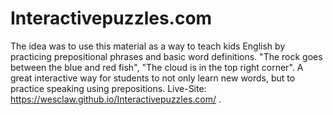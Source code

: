
# Interactivepuzzles.com
The idea was to use this material as a way to teach kids English by practicing prepositional phrases and basic word definitions. "The rock goes between the blue and red fish", "The cloud is in the top right corner". A great interactive way for students to not only learn new words, but to practice  speaking using prepositions.
Live-Site: https://wesclaw.github.io/Interactivepuzzles.com/ .
